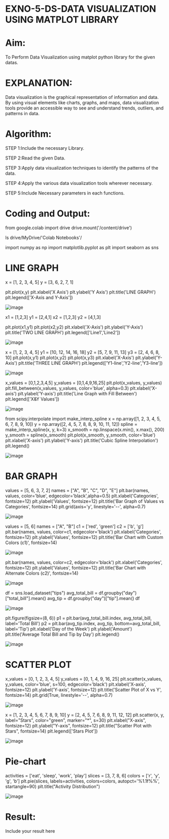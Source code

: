 # EXNO-5-DS-DATA VISUALIZATION USING MATPLOT LIBRARY

# Aim:
  To Perform Data Visualization using matplot python library for the given datas.

# EXPLANATION:
Data visualization is the graphical representation of information and data. By using visual elements like charts, graphs, and maps, data visualization tools provide an accessible way to see and understand trends, outliers, and patterns in data.

# Algorithm:
STEP 1:Include the necessary Library.

STEP 2:Read the given Data.

STEP 3:Apply data visualization techniques to identify the patterns of the data.

STEP 4:Apply the various data visualization tools wherever necessary.

STEP 5:Include Necessary parameters in each functions.

# Coding and Output:

 from google.colab import drive
drive.mount('/content/drive')

ls drive/MyDrive/'Colab Notebooks'/

import numpy as np
import matplotlib.pyplot as plt
import seaborn as sns

# **LINE GRAPH**

x = [1, 2, 3, 4, 5]
y = [3, 6, 2, 7, 1]

plt.plot(x,y)
plt.xlabel('X Axis')
plt.ylabel('Y Axis')
plt.title('LINE GRAPH')
plt.legend(['X-Axis and Y-Axis'])

![image](https://github.com/user-attachments/assets/9175bfc2-b046-4f73-b201-da32f55097df)

x1 = [1,2,3]
y1 = [2,4,1]
x2 = [1,2,3]
y2 = [4,1,3]

plt.plot(x1,y1)
plt.plot(x2,y2)
plt.xlabel('X-Axis')
plt.ylabel('Y-Axis')
plt.title('TWO LINE GRAPH')
plt.legend(['Line1','Line2'])

![image](https://github.com/user-attachments/assets/ec904dc7-d139-4bc6-82da-75fee73c8674)

x = [1, 2, 3, 4, 5]
y1 = [10, 12, 14, 16, 18]
y2 = [5, 7, 9, 11, 13]
y3 = [2, 4, 6, 8, 10]
plt.plot(x,y1)
plt.plot(x,y2)
plt.plot(x,y3)
plt.xlabel('X-Axis')
plt.ylabel('Y-Axis')
plt.title('THREE LINE GRAPH')
plt.legend(['Y1-line','Y2-line','Y3-line'])

![image](https://github.com/user-attachments/assets/ff36f6f2-c9c7-4230-87bd-7ef8863cca3b)

x_values = [0,1,2,3,4,5]
y_values = [0,1,4,9,16,25]
plt.plot(x_values, y_values)
plt.fill_between(x_values, y_values, color='blue', alpha=0.3)
plt.xlabel('X-axis')
plt.ylabel('Y-axis')
plt.title('Line Graph with Fill Between')
plt.legend(['X&Y Values'])

![image](https://github.com/user-attachments/assets/8df4f074-365c-4b4e-8a70-0e5604d84ab1)

from scipy.interpolate import make_interp_spline
x = np.array([1, 2, 3, 4, 5, 6, 7, 8, 9, 10])
y = np.array([2, 4, 5, 7, 8, 8, 9, 10, 11, 12])
spline = make_interp_spline(x, y, k=3)
x_smooth = np.linspace(x.min(), x.max(), 200)
y_smooth = spline(x_smooth)
plt.plot(x_smooth, y_smooth, color='blue')
plt.xlabel('X-axis')
plt.ylabel('Y-axis')
plt.title('Cubic Spline Interpolation')
plt.legend()

![image](https://github.com/user-attachments/assets/7458bb3e-0a63-4d98-b0f4-804712f61b39)

# **BAR GRAPH**

values = [5, 6, 3, 7, 2]
names  = ["A", "B", "C", "D", "E"]
plt.bar(names, values, color='blue', edgecolor='black',alpha=0.5)
plt.xlabel('Categories', fontsize=12)
plt.ylabel('Values', fontsize=12)
plt.title('Bar Graph of Values vs Categories', fontsize=14)
plt.grid(axis='y', linestyle='--', alpha=0.7)

![image](https://github.com/user-attachments/assets/ebabbaa6-7476-4a6c-a490-e6fdddb71ef8)

values = [5, 6]
names = ["A", "B"]
c1 = ['red', 'green']
c2 = ['b', 'g']
plt.bar(names, values, color=c1, edgecolor='black')
plt.xlabel('Categories', fontsize=12)
plt.ylabel('Values', fontsize=12)
plt.title('Bar Chart with Custom Colors (c1)', fontsize=14)

![image](https://github.com/user-attachments/assets/1e013e65-b9a2-4143-95f4-baff6ec6ff31)

plt.bar(names, values, color=c2, edgecolor='black')
plt.xlabel('Categories', fontsize=12)
plt.ylabel('Values', fontsize=12)
plt.title('Bar Chart with Alternate Colors (c2)', fontsize=14)

![image](https://github.com/user-attachments/assets/5d536922-90d1-42d5-bebd-3eb5398c61c6)

df = sns.load_dataset("tips")
avg_total_bill = df.groupby("day")["total_bill"].mean()
avg_tip = df.groupby("day")["tip"].mean()
df

![image](https://github.com/user-attachments/assets/7d29f3cc-7379-49e2-b099-b7f931f315e0)

plt.figure(figsize=(8, 6))
p1 = plt.bar(avg_total_bill.index, avg_total_bill, label='Total Bill')
p2 = plt.bar(avg_tip.index, avg_tip, bottom=avg_total_bill, label='Tip')
plt.xlabel('Day of the Week')
plt.ylabel('Amount')
plt.title('Average Total Bill and Tip by Day')
plt.legend()

![image](https://github.com/user-attachments/assets/df1d10ec-79ed-4cae-a926-7e2b07b7ad9f)

# **SCATTER PLOT**

x_values = [0, 1, 2, 3, 4, 5]
y_values = [0, 1, 4, 9, 16, 25]
plt.scatter(x_values, y_values, color='blue', s=100, edgecolor='black')
plt.xlabel('X-axis', fontsize=12)
plt.ylabel('Y-axis', fontsize=12)
plt.title('Scatter Plot of X vs Y', fontsize=14)
plt.grid(True, linestyle='--', alpha=0.7)

![image](https://github.com/user-attachments/assets/8ae9e9ad-a8dd-4727-b21a-d42701c0b6d8)

x = [1, 2, 3, 4, 5, 6, 7, 8, 9, 10]
y = [2, 4, 5, 7, 6, 8, 9, 11, 12, 12]
plt.scatter(x, y, label="Stars", color="green", marker="*", s=30)
plt.xlabel("X-axis", fontsize=12)
plt.ylabel("Y-axis", fontsize=12)
plt.title("Scatter Plot with Stars", fontsize=14)
plt.legend(['Stars Plot'])

![image](https://github.com/user-attachments/assets/3ffe894d-cff1-4f81-928b-b3c7a98d86ed)

# **Pie-chart**

activities = ['eat', 'sleep', 'work', 'play']
slices = [3, 7, 8, 6]
colors = ['r', 'y', 'g', 'b']
plt.pie(slices, labels=activities, colors=colors, autopct='%1.1f%%', startangle=90)
plt.title("Activity Distribution")

![image](https://github.com/user-attachments/assets/78e989b2-04ac-4593-b133-0103b0a05443)

# Result:
 Include your result here
